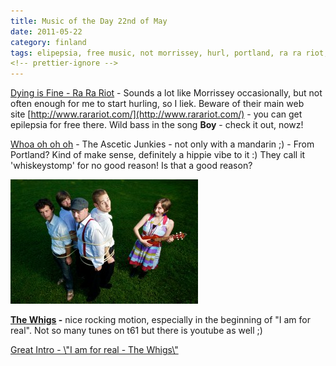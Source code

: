 ```yaml
---
title: Music of the Day 22nd of May
date: 2011-05-22
category: finland
tags: elipepsia, free music, not morrissey, hurl, portland, ra ra riot, the ascetic junkies, the whigs, thesixtyone
<!-- prettier-ignore -->
---
```


[Dying is Fine - Ra Ra Riot](http://rarariot.tumblr.com/post/5334715256/hey-uk-europe-we-are-psyched-to-announce-that "on tumblr") -
Sounds a lot like Morrissey occasionally, but not often enough for me to start
hurling, so I liek. Beware of their main web
site [http://www.rarariot.com/](http://www.rarariot.com/) - you can get
epilepsia for free there. Wild bass in the song **Boy** - check it out, nowz!

[Whoa oh oh oh](http://www.thesixtyone.com/#/s/lYmaLJnYDkF/album/ "on t61") -
The Ascetic Junkies - not only with a mandarin ;) - From Portland? Kind of make
sense, definitely a hippie vibe to it :) They call it 'whiskeystomp' for no good
reason! Is that a good reason?

[![Ascetic Junkies](images/whiskeystomp2.jpg "whiskeystomp2")](images/whiskeystomp2.jpg)

**[The Whigs](http://www.thewhigs.com/news ".com") -** nice rocking motion,
especially in the beginning of "I am for real". Not so many tunes on t61 but
there is youtube as well ;)

[Great Intro - \\"I am for real - The Whigs\\"](http://www.youtube.com/watch?v=cbA3ZZAASQQ&feature=BFa&list=AVGxdCwVVULXcYmKVeLWnX6Q1I2OqJdOqr&index=2)
